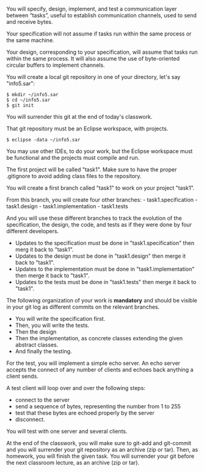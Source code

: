 
You will specify, design, implement, and test a communication layer between “tasks”, 
useful to establish communication channels, used to send and receive bytes. 

Your specification will not assume if tasks run within the same process or the same machine.

Your design, corresponding to your specification, will assume that tasks run within
the same process. It will also assume the use of byte-oriented circular buffers
to implement channels.

You will create a local git repository in one of your directory,
let's say "info5.sar":

    $ mkdir ~/info5.sar
    $ cd ~/info5.sar
    $ git init

You will surrender this git at the end of today's classwork.

That git repository must be an Eclipse workspace, with projects.

    $ eclipse -data ~/info5.sar
    
You may use other IDEs, to do your work, but the Eclipse workspace
must be functional and the projects must compile and run.

The first project will be called "task1". Make sure to have
the proper .gitignore to avoid adding class files to the repository.

You will create a first branch called "task1" to work on your
project "task1". 

From this branch, you will create four other branches:
     - task1.specification
     - task1.design
     - task1.implementation
     - task1.tests

And you will use these different branches to track the evolution
of the specification, the design, the code, and tests as if they
were done by four different developers.

  - Updates to the specification must be done in "task1.specification"
    then merg it back to "task1". 
  - Updates to the design must be done in "task1.design"
    then merge  it back to "task1". 
  - Updates to the implementation must be done in "task1.implementation"
    then merge it back to "task1". 
  - Updates to the tests must be done in "task1.tests"
    then merge it back to "task1". 

The following organization of your work is **mandatory**
and should be visible in your git log as different commits
on the relevant branches.

  - You will write the specification first.
  - Then, you will write the tests.
  - Then the design
  - Then the implementation, as concrete classes
    extending the given abstract classes.
  - And finally the testing.

For the test, you will implement a simple echo server. An echo server
accepts the connect of any number of clients and echoes back anything
a client sends.

A test client will loop over and over the following steps:
  - connect to the server
  - send a sequence of bytes, representing the number from 1 to 255
  - test that these bytes are echoed properly by the server
  - disconnect.

You will test with one server and several clients.

At the end of the classwork, you will make sure to git-add and git-commit
and you will surrender your git repository as an archive (zip or tar).
Then, as homework, you will finish the given task. You will surrender
your git before the next classroom lecture, as an archive (zip or tar).